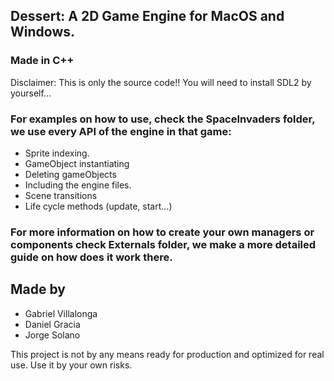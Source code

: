 ## Dessert: A 2D Game Engine for MacOS and Windows.
### Made in C++

Disclaimer: This is only the source code!! You will need to install SDL2 by yourself...

### For examples on how to use, check the SpaceInvaders folder, we use every API of the engine in that game:

- Sprite indexing.
- GameObject instantiating
- Deleting gameObjects
- Including the engine files.
- Scene transitions
- Life cycle methods (update, start...)

### For more information on how to create your own managers or components check Externals folder, we make a more detailed guide on how does it work there.

## Made by
* Gabriel Villalonga
* Daniel Gracia
* Jorge Solano



This project is not by any means ready for production and optimized for real use. Use it by your own risks.
